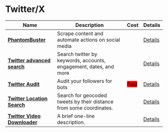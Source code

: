 # Twitter/X

| Name | Description | Cost | Details |
| --- | --- | --- | --- |
| [**PhantomBuster**](https://phantombuster.com) | Scrape content and automate actions on social media |  | [Details](../../tools/phantom-buster/README.md) |
| [**Twitter advanced search**](http://twitter.com/search-advanced) | Search twitter by keywords, accounts, engagement, dates, and more |  | [Details](../../tools/twitter-advanced-search/README.md) |
| [**Twitter Audit**](https://twitteraudit.com/) | Audit your followers for bots | <mark style="background-color:red;">Paid</mark> | [Details](../../tools/twitter-audit/README.md) |
| [**Twitter Location Search**](undefined) | Search for geocoded tweets by their distance from some coordinates. |  | [Details](../../tools/twitter-location-search/README.md) |
| [**Twitter Video Downloader**](https://twittervideodownloader.com/) | A brief one-line description. |  | [Details](../../tools/twitter-video-downloader/README.md) |